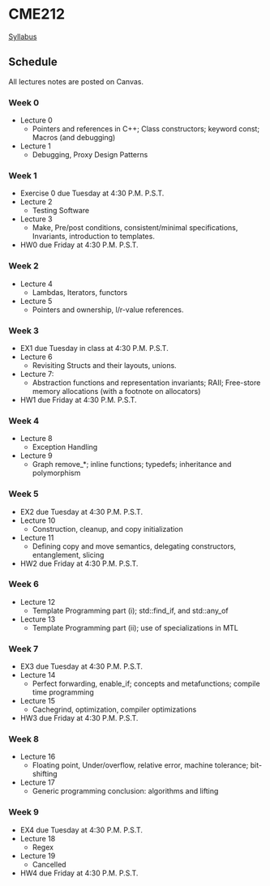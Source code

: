 # CME212
[Syllabus](https://github.com/cme212/course/blob/master/syllabus.md)

## Schedule
All lectures notes are posted on Canvas.
### Week 0
  - Lecture 0
    - Pointers and references in C++; Class constructors; keyword const; Macros (and debugging)
  - Lecture 1
    - Debugging, Proxy Design Patterns
### Week 1
 - Exercise 0 due Tuesday at 4:30 P.M. P.S.T.
 - Lecture 2
   - Testing Software
 - Lecture 3
   - Make, Pre/post conditions, consistent/minimal specifications, Invariants, introduction to templates.
 - HW0 due Friday at 4:30 P.M. P.S.T.
### Week 2
 - Lecture 4
   - Lambdas, Iterators, functors
 - Lecture 5
   - Pointers and ownership, l/r-value references.
### Week 3
 - EX1  due Tuesday in class at 4:30 P.M. P.S.T.
 - Lecture 6 
   - Revisiting Structs and their layouts, unions.
 - Lecture 7: 
   - Abstraction functions and representation invariants; RAII; Free-store memory allocations (with a footnote on allocators)
 - HW1 due Friday at 4:30 P.M. P.S.T.
### Week 4
 - Lecture 8 
   - Exception Handling
 - Lecture 9
   - Graph remove_\*; inline functions; typedefs; inheritance and polymorphism
### Week 5
 - EX2 due Tuesday at 4:30 P.M. P.S.T.
 - Lecture 10
   - Construction, cleanup, and copy initialization
 - Lecture 11
   - Defining copy and move semantics, delegating constructors, entanglement, slicing
 - HW2 due Friday at 4:30 P.M. P.S.T.
### Week 6
 - Lecture 12 
   - Template Programming part (i); std::find_if, and std::any_of
 - Lecture 13
   - Template Programming part (ii); use of specializations in MTL
### Week 7
 - EX3 due Tuesday at 4:30 P.M. P.S.T.
 - Lecture 14
   - Perfect forwarding, enable_if; concepts and metafunctions; compile time programming
 - Lecture 15
   - Cachegrind, optimization, compiler optimizations
 - HW3 due Friday at 4:30 P.M. P.S.T.
### Week 8
 - Lecture 16
   - Floating point, Under/overflow, relative error, machine tolerance; bit-shifting
 - Lecture 17
   - Generic programming conclusion: algorithms and lifting
### Week 9
 - EX4 due Tuesday at 4:30 P.M. P.S.T.
 - Lecture 18
   - Regex
 - Lecture 19
   - Cancelled
 - HW4 due Friday at 4:30 P.M. P.S.T.















